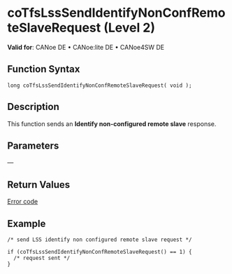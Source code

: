 # coTfsLssSendIdentifyNonConfRemoteSlaveRequest (Level 2)

**Valid for**: CANoe DE • CANoe:lite DE • CANoe4SW DE

## Function Syntax

```plaintext
long coTfsLssSendIdentifyNonConfRemoteSlaveRequest( void );
```

## Description

This function sends an **Identify non-configured remote slave** response.

## Parameters

—

## Return Values

[Error code](../CAPLfunctionsCANopenNLTFSErrorCodes.md)

## Example

```plaintext
/* send LSS identify non configured remote slave request */

if (coTfsLssSendIdentifyNonConfRemoteSlaveRequest() == 1) {
  /* request sent */
}
```
